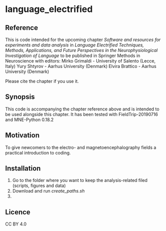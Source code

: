 # language_electrified

## Reference
This is code intended for the upcoming chapter _Software and resources for experiments and data analysis_ in _Language Electrified  Techniques, Methods, Applications, and Future Perspectives in the Neurophysiological Investigation of Language_ to be published in Springer Methods in Neuroscience with editors:
Mirko Grimaldi - University of Salento (Lecce, Italy)
Yury Shtyrov - Aarhus University (Denmark)
Elvira Brattico - Aarhus University (Denmark)

Please cite the chapter if you use it.

## Synopsis
This code is accompanying the chapter reference above and is intended to be used alongside this chapter.
It has been tested with FieldTrip-20190716 and MNE-Python 0.18.2

## Motivation
To give newcomers to the electro- and magnetoencephalography fields a practical introduction to coding.

## Installation
1) Go to the folder where you want to keep the analysis-related filed (scripts, figures and data)
2) Download and run _create_paths.sh_
3) 

## Licence
CC BY 4.0
